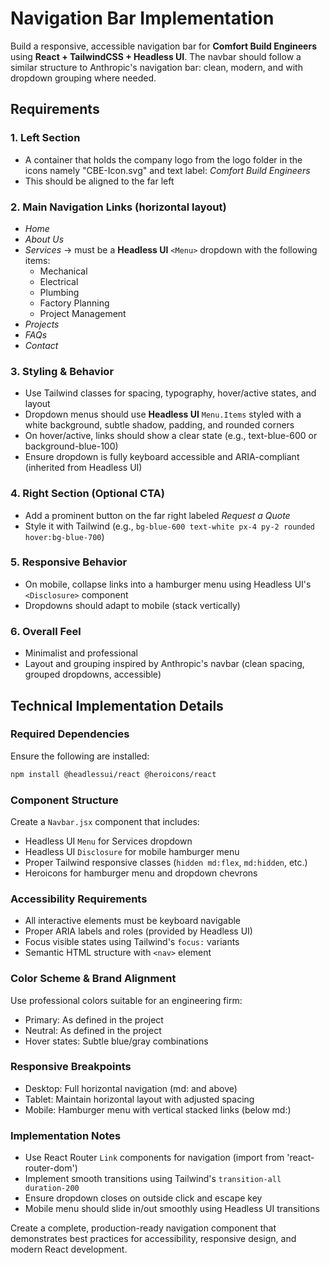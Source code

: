 # Navigation Bar Implementation

Build a responsive, accessible navigation bar for **Comfort Build Engineers** using **React + TailwindCSS + Headless UI**. The navbar should follow a similar structure to Anthropic's navigation bar: clean, modern, and with dropdown grouping where needed.

## Requirements

### 1. Left Section

- A container that holds the company logo from the logo folder in the icons namely "CBE-Icon.svg" and text label: _Comfort Build Engineers_
- This should be aligned to the far left

### 2. Main Navigation Links (horizontal layout)

- _Home_
- _About Us_
- _Services_ → must be a **Headless UI** `<Menu>` dropdown with the following items:
  - Mechanical
  - Electrical
  - Plumbing
  - Factory Planning
  - Project Management
- _Projects_
- _FAQs_
- _Contact_

### 3. Styling & Behavior

- Use Tailwind classes for spacing, typography, hover/active states, and layout
- Dropdown menus should use **Headless UI** `Menu.Items` styled with a white background, subtle shadow, padding, and rounded corners
- On hover/active, links should show a clear state (e.g., text-blue-600 or background-blue-100)
- Ensure dropdown is fully keyboard accessible and ARIA-compliant (inherited from Headless UI)

### 4. Right Section (Optional CTA)

- Add a prominent button on the far right labeled _Request a Quote_
- Style it with Tailwind (e.g., `bg-blue-600 text-white px-4 py-2 rounded hover:bg-blue-700`)

### 5. Responsive Behavior

- On mobile, collapse links into a hamburger menu using Headless UI's `<Disclosure>` component
- Dropdowns should adapt to mobile (stack vertically)

### 6. Overall Feel

- Minimalist and professional
- Layout and grouping inspired by Anthropic's navbar (clean spacing, grouped dropdowns, accessible)

## Technical Implementation Details

### Required Dependencies

Ensure the following are installed:

```bash
npm install @headlessui/react @heroicons/react
```

### Component Structure

Create a `Navbar.jsx` component that includes:

- Headless UI `Menu` for Services dropdown
- Headless UI `Disclosure` for mobile hamburger menu
- Proper Tailwind responsive classes (`hidden md:flex`, `md:hidden`, etc.)
- Heroicons for hamburger menu and dropdown chevrons

### Accessibility Requirements

- All interactive elements must be keyboard navigable
- Proper ARIA labels and roles (provided by Headless UI)
- Focus visible states using Tailwind's `focus:` variants
- Semantic HTML structure with `<nav>` element

### Color Scheme & Brand Alignment

Use professional colors suitable for an engineering firm:

- Primary: As defined in the project
- Neutral: As defined in the project
- Hover states: Subtle blue/gray combinations

### Responsive Breakpoints

- Desktop: Full horizontal navigation (md: and above)
- Tablet: Maintain horizontal layout with adjusted spacing
- Mobile: Hamburger menu with vertical stacked links (below md:)

### Implementation Notes

- Use React Router `Link` components for navigation (import from 'react-router-dom')
- Implement smooth transitions using Tailwind's `transition-all duration-200`
- Ensure dropdown closes on outside click and escape key
- Mobile menu should slide in/out smoothly using Headless UI transitions

Create a complete, production-ready navigation component that demonstrates best practices for accessibility, responsive design, and modern React development.
